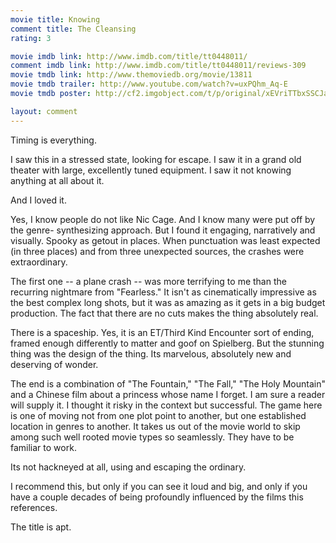 ```yaml
---
movie title: Knowing
comment title: The Cleansing
rating: 3

movie imdb link: http://www.imdb.com/title/tt0448011/
comment imdb link: http://www.imdb.com/title/tt0448011/reviews-309
movie tmdb link: http://www.themoviedb.org/movie/13811
movie tmdb trailer: http://www.youtube.com/watch?v=uxPQhm_Aq-E
movie tmdb poster: http://cf2.imgobject.com/t/p/original/xEVriTTbxSSCJaPPdDSkDVs4qgv.jpg

layout: comment
---
```


Timing is everything.

I saw this in a stressed state, looking for escape. I saw it in a grand old theater with large, excellently tuned equipment. I saw it not knowing anything at all about it.

And I loved it.

Yes, I know people do not like Nic Cage. And I know many were put off by the genre- synthesizing approach. But I found it engaging, narratively and visually. Spooky as getout in places. When punctuation was least expected (in three places) and from three unexpected sources, the crashes were extraordinary. 

The first one -- a plane crash -- was more terrifying to me than the recurring nightmare from "Fearless." It isn't as cinematically impressive as the best complex long shots, but it was as amazing as it gets in a big budget production. The fact that there are no cuts makes the thing absolutely real.

There is a spaceship. Yes, it is an ET/Third Kind Encounter sort of ending, framed enough differently to matter and goof on Spielberg. But the stunning thing was the design of the thing. Its marvelous, absolutely new and deserving of wonder. 

The end is a combination of "The Fountain," "The Fall," "The Holy Mountain" and a Chinese film about a princess whose name I forget. I am sure a reader will supply it. I thought it risky in the context but successful. The game here is one of moving not from one plot point to another, but one established location in genres to another. It takes us out of the movie world to skip among such well rooted movie types so seamlessly. They have to be familiar to work.

Its not hackneyed at all, using and escaping the ordinary.

I recommend this, but only if you can see it loud and big, and only if you have a couple decades of being profoundly influenced by the films this references.

The title is apt.